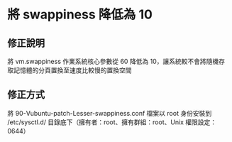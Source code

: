 # 將 swappiness 降低為 10
## 修正說明
將 vm.swappiness 作業系統核心參數從 60 降低為 10，讓系統較不會將隨機存取記憶體的分頁置換至速度比較慢的置換空間

## 修正方式
將 90-Vubuntu-patch-Lesser-swappiness.conf 檔案以 root 身份安裝到 /etc/sysctl.d/ 目錄底下（擁有者：root、擁有群組：root、Unix 權限設定：0644）
